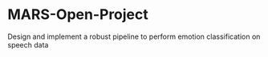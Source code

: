 # MARS-Open-Project
Design and implement a robust pipeline to  perform emotion classification on speech data 
